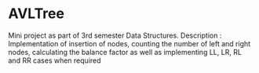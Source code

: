 # AVLTree

Mini project as part of 3rd semester Data Structures.
Description : Implementation of insertion of nodes, counting the number of left and right nodes, calculating the balance factor as well as implementing LL, LR, RL and RR cases when required

